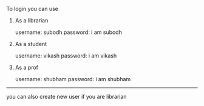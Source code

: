 To login you can use

1)  As a librarian

    username: subodh
    password: i am subodh

2)  As a student

    username: vikash
    password: i am vikash

3)  As a prof

    username: shubham
    password: i am shubham

--------------------------------------------------------
you can also create new user if you are librarian

